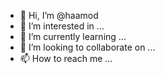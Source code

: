 - 👋 Hi, I’m @haamod
- 👀 I’m interested in ...
- 🌱 I’m currently learning ...
- 💞️ I’m looking to collaborate on ...
- 📫 How to reach me ...

<!---
haamod/haamod is a ✨ special ✨ repository because its `README.md` (this file) appears on your GitHub profile.
You can click the Preview link to take a look at your changes.
--->
